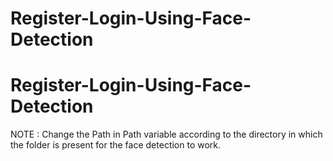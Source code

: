 # Register-Login-Using-Face-Detection
# Register-Login-Using-Face-Detection
NOTE : Change the Path in Path variable according to the directory in which the folder is present for the face detection to work.